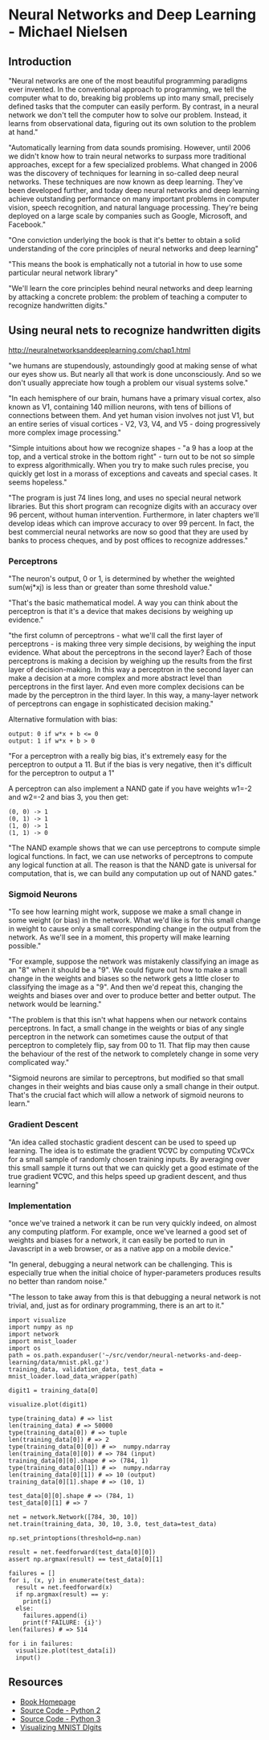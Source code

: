 # Neural Networks and Deep Learning - Michael Nielsen

## Introduction

"Neural networks are one of the most beautiful programming paradigms ever invented. In the conventional approach to programming, we tell the computer what to do, breaking big problems up into many small, precisely defined tasks that the computer can easily perform. By contrast, in a neural network we don't tell the computer how to solve our problem. Instead, it learns from observational data, figuring out its own solution to the problem at hand."

"Automatically learning from data sounds promising. However, until 2006 we didn't know how to train neural networks to surpass more traditional approaches, except for a few specialized problems. What changed in 2006 was the discovery of techniques for learning in so-called deep neural networks. These techniques are now known as deep learning. They've been developed further, and today deep neural networks and deep learning achieve outstanding performance on many important problems in computer vision, speech recognition, and natural language processing. They're being deployed on a large scale by companies such as Google, Microsoft, and Facebook."

"One conviction underlying the book is that it's better to obtain a solid understanding of the core principles of neural networks and deep learning"

"This means the book is emphatically not a tutorial in how to use some particular neural network library"

"We'll learn the core principles behind neural networks and deep learning by attacking a concrete problem: the problem of teaching a computer to recognize handwritten digits."

## Using neural nets to recognize handwritten digits

http://neuralnetworksanddeeplearning.com/chap1.html

"we humans are stupendously, astoundingly good at making sense of what our eyes show us. But nearly all that work is done unconsciously. And so we don't usually appreciate how tough a problem our visual systems solve."

"In each hemisphere of our brain, humans have a primary visual cortex, also known as V1, containing 140 million neurons, with tens of billions of connections between them. And yet human vision involves not just V1, but an entire series of visual cortices - V2, V3, V4, and V5 - doing progressively more complex image processing."

"Simple intuitions about how we recognize shapes - "a 9 has a loop at the top, and a vertical stroke in the bottom right" - turn out to be not so simple to express algorithmically. When you try to make such rules precise, you quickly get lost in a morass of exceptions and caveats and special cases. It seems hopeless."

"The program is just 74 lines long, and uses no special neural network libraries. But this short program can recognize digits with an accuracy over 96 percent, without human intervention. Furthermore, in later chapters we'll develop ideas which can improve accuracy to over 99 percent. In fact, the best commercial neural networks are now so good that they are used by banks to process cheques, and by post offices to recognize addresses."

### Perceptrons

"The neuron's output, 0 or 1, is determined by whether the weighted sum(wj*xj) is less than or greater than some threshold value."

"That's the basic mathematical model. A way you can think about the perceptron is that it's a device that makes decisions by weighing up evidence."

"the first column of perceptrons - what we'll call the first layer of perceptrons - is making three very simple decisions, by weighing the input evidence. What about the perceptrons in the second layer? Each of those perceptrons is making a decision by weighing up the results from the first layer of decision-making. In this way a perceptron in the second layer can make a decision at a more complex and more abstract level than perceptrons in the first layer. And even more complex decisions can be made by the perceptron in the third layer. In this way, a many-layer network of perceptrons can engage in sophisticated decision making."

Alternative formulation with bias:

```
output: 0 if w*x + b <= 0
output: 1 if w*x + b > 0
```

"For a perceptron with a really big bias, it's extremely easy for the perceptron to output a 11. But if the bias is very negative, then it's difficult for the perceptron to output a 1"

A perceptron can also implement a NAND gate if you have weights w1=-2 and w2=-2 and bias 3, you then get:

```
(0, 0) -> 1
(0, 1) -> 1
(1, 0) -> 1
(1, 1) -> 0
```

"The NAND example shows that we can use perceptrons to compute simple logical functions. In fact, we can use networks of perceptrons to compute any logical function at all. The reason is that the NAND gate is universal for computation, that is, we can build any computation up out of NAND gates."

### Sigmoid Neurons

"To see how learning might work, suppose we make a small change in some weight (or bias) in the network. What we'd like is for this small change in weight to cause only a small corresponding change in the output from the network. As we'll see in a moment, this property will make learning possible."

"For example, suppose the network was mistakenly classifying an image as an "8" when it should be a "9". We could figure out how to make a small change in the weights and biases so the network gets a little closer to classifying the image as a "9". And then we'd repeat this, changing the weights and biases over and over to produce better and better output. The network would be learning."

"The problem is that this isn't what happens when our network contains perceptrons. In fact, a small change in the weights or bias of any single perceptron in the network can sometimes cause the output of that perceptron to completely flip, say from 00 to 11. That flip may then cause the behaviour of the rest of the network to completely change in some very complicated way."

"Sigmoid neurons are similar to perceptrons, but modified so that small changes in their weights and bias cause only a small change in their output. That's the crucial fact which will allow a network of sigmoid neurons to learn."

### Gradient Descent

"An idea called stochastic gradient descent can be used to speed up learning. The idea is to estimate the gradient ∇C∇C by computing ∇Cx∇Cx for a small sample of randomly chosen training inputs. By averaging over this small sample it turns out that we can quickly get a good estimate of the true gradient ∇C∇C, and this helps speed up gradient descent, and thus learning"

### Implementation

"once we've trained a network it can be run very quickly indeed, on almost any computing platform. For example, once we've learned a good set of weights and biases for a network, it can easily be ported to run in Javascript in a web browser, or as a native app on a mobile device."

"In general, debugging a neural network can be challenging. This is especially true when the initial choice of hyper-parameters produces results no better than random noise."

"The lesson to take away from this is that debugging a neural network is not trivial, and, just as for ordinary programming, there is an art to it."


```
import visualize
import numpy as np
import network
import mnist_loader
import os
path = os.path.expanduser('~/src/vendor/neural-networks-and-deep-learning/data/mnist.pkl.gz')
training_data, validation_data, test_data = mnist_loader.load_data_wrapper(path)

digit1 = training_data[0]

visualize.plot(digit1)

type(training_data) # => list
len(training_data) # => 50000
type(training_data[0]) # => tuple
len(training_data[0]) # => 2
type(training_data[0][0]) # =>  numpy.ndarray
len(training_data[0][0]) # => 784 (input)
training_data[0][0].shape # => (784, 1)
type(training_data[0][1]) # =>  numpy.ndarray
len(training_data[0][1]) # => 10 (output)
training_data[0][1].shape # => (10, 1)

test_data[0][0].shape # => (784, 1)
test_data[0][1] # => 7

net = network.Network([784, 30, 10])
net.train(training_data, 30, 10, 3.0, test_data=test_data)

np.set_printoptions(threshold=np.nan)

result = net.feedforward(test_data[0][0])
assert np.argmax(result) == test_data[0][1]

failures = []
for i, (x, y) in enumerate(test_data):
  result = net.feedforward(x)
  if np.argmax(result) == y:
    print(i)
  else:
    failures.append(i)
    print(f'FAILURE: {i}')
len(failures) # => 514

for i in failures:
  visualize.plot(test_data[i])
  input()
```

## Resources

* [Book Homepage](http://neuralnetworksanddeeplearning.com)
* [Source Code - Python 2](https://github.com/mnielsen/neural-networks-and-deep-learning)
* [Source Code - Python 3](https://github.com/MichalDanielDobrzanski/DeepLearningPython35)
* [Visualizing MNIST DIgits](https://stackoverflow.com/questions/37228371/visualize-mnist-dataset-using-opencv-or-matplotlib-pyplot)
